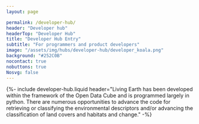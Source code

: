 ```yaml
---
layout: page

permalink: /developer-hub/
header: "Developer hub"
headerTop: "Developer Hub"
title: "Developer Hub Entry"
subtitle: "For programmers and product developers"
image: "/assets/img/hubs/developer-hub/developer_koala.png"
background: "#252C0B"
nocontact: true
nobuttons: true
Nosvg: false
---
```


{%-
include developer-hub.liquid
header="Living Earth has been developed within the framework of the Open Data Cube and is programmed largely in python.  There are numerous opportunities to advance the code for retrieving or classifying the environmental descriptors and/or advancing the classification of land covers and habitats and change."
-%}

